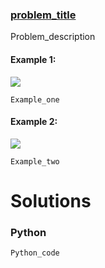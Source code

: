 ### [problem_title](https_problem_link) <br>

Problem_description

#### Example 1:
<img src="../../../../images/max1grid.jpg">

```
Example_one
```


#### Example 2:
<img src="../../../../images/max2grid.jpg">

```
Example_two
```


# Solutions

### Python
```
Python_code
```
